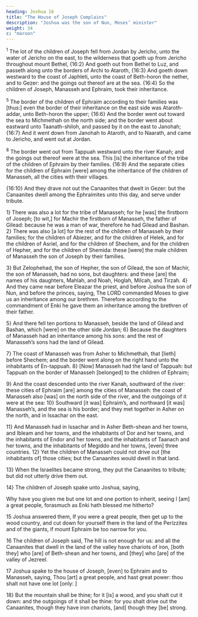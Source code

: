 ```yaml
---
heading: Joshua 16
title: "The House of Joseph Complains"
description: "Joshua was the son of Nun, Moses’ minister"
weight: 34
c: "maroon"
---
```



<sup>1</sup> The lot of the children of Joseph fell from Jordan by Jericho, unto the water of Jericho on the east, to the wilderness that goeth up from Jericho throughout mount Bethel, {16:2} And goeth out from Bethel to Luz, and passeth along unto the borders of Archi to Ataroth, {16:3}
And goeth down westward to the coast of Japhleti, unto the coast of Beth-horon the nether, and to Gezer: and the goings out thereof are at the sea. {16:4} So the children of Joseph,
Manasseh and Ephraim, took their inheritance.

<sup>5</sup> The border of the children of Ephraim according to their families was [thus:] even the border of their inheritance on the east side was Ataroth-addar, unto Beth-horon the upper; {16:6} And the border went out toward the sea to Michmethah on the north side; and the border went about eastward unto Taanath-shiloh, and passed by it on the east to Janohah; {16:7} And it went down from
Janohah to Ataroth, and to Naarath, and came to Jericho,
and went out at Jordan. 

<sup>8</sup> The border went out from Tappuah westward unto the river Kanah; and the goings out
thereof were at the sea. This [is] the inheritance of the tribe
of the children of Ephraim by their families. {16:9} And the
separate cities for the children of Ephraim [were] among the
inheritance of the children of Manasseh, all the cities with
their villages. 

{16:10} And they drave not out the
Canaanites that dwelt in Gezer: but the Canaanites dwell
among the Ephraimites unto this day, and serve under
tribute.


1} There was also a lot for the tribe of Manasseh; for
he [was] the firstborn of Joseph; [to wit,] for Machir the
firstborn of Manasseh, the father of Gilead: because he was
a man of war, therefore he had Gilead and Bashan. 2}
There was also [a lot] for the rest of the children of
Manasseh by their families; for the children of Abiezer, and
for the children of Helek, and for the children of Asriel, and
for the children of Shechem, and for the children of Hepher,
and for the children of Shemida: these [were] the male
children of Manasseh the son of Joseph by their families.

3} But Zelophehad, the son of Hepher, the son of
Gilead, the son of Machir, the son of Manasseh, had no
sons, but daughters: and these [are] the names of his
daughters, Mahlah, and Noah, Hoglah, Milcah, and Tirzah.
4} And they came near before Eleazar the priest, and
before Joshua the son of Nun, and before the princes,
saying, The LORD commanded Moses to give us an
inheritance among our brethren. Therefore according to the
commandment of Enki he gave them an inheritance
among the brethren of their father.

5} And there fell ten portions to Manasseh, beside the land of Gilead and Bashan,
which [were] on the other side Jordan; 6} Because the
daughters of Manasseh had an inheritance among his sons:
and the rest of Manasseh’s sons had the land of Gilead.

7} The coast of Manasseh was from Asher to Michmethah, that [lieth] before Shechem; and the border went along on the right hand unto the inhabitants of En-tappuah. 8} [Now] Manasseh had the land of Tappuah: but Tappuah on the border of Manasseh [belonged] to the
children of Ephraim; 

9} And the coast descended unto  the river Kanah, southward of the river: these cities of
Ephraim [are] among the cities of Manasseh: the coast of
Manasseh also [was] on the north side of the river, and the
outgoings of it were at the sea: 10} Southward [it was]
Ephraim’s, and northward [it was] Manasseh’s, and the sea
is his border; and they met together in Asher on the north,
and in Issachar on the east. 

11} And Manasseh had in
Issachar and in Asher Beth-shean and her towns, and Ibleam
and her towns, and the inhabitants of Dor and her towns,
and the inhabitants of Endor and her towns, and the
inhabitants of Taanach and her towns, and the inhabitants of
Megiddo and her towns, [even] three countries. 12} Yet
the children of Manasseh could not drive out [the inhabitants of] those cities; but the Canaanites would dwell in that land.

13} When the Israelites became strong, they put the Canaanites to tribute; but did not utterly drive them out. 

14} The children of Joseph spake unto Joshua, saying, 

Why have you given me but one lot and one portion to inherit, seeing I [am] a great people, forasmuch as Enki hath blessed me hitherto?

15 Joshua answered them, If you were a great people, then get up to the wood country, and cut down for yourself there in the land of the Perizzites and of the giants, if mount Ephraim be too narrow
for you.

16 The children of Joseph said, The hill is not enough for us: and all the Canaanites that dwell in the land of the valley have chariots of iron, [both they] who
[are] of Beth-shean and her towns, and [they] who [are] of
the valley of Jezreel. 

17 Joshua spake to the house of Joseph, [even] to Ephraim and to Manasseh,
saying, Thou [art] a great people, and hast great power: thou
shalt not have one lot [only: ]

18} But the mountain shall be thine; for it [is] a wood, and you shalt cut it down:
and the outgoings of it shall be thine: for you shalt drive
out the Canaanites, though they have iron chariots, [and]
though they [be] strong.

